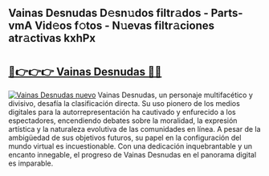 ## Vainas Desnudas D𝚎sn𝚞dos filtr𝚊dos - Parts-vmA Vid𝚎os f𝚘tos - N𝚞evas filtr𝚊ciones atr𝚊ctivas kxhPx

# <h2><a href="http://mb8rtii.tromn.icu/?c=Vainas+Desnudas">🔗👉👉👉 Vainas Desnudas 🔗🔗</a></h2>

[![Vainas Desnudas nuevo](https://i.imgur.com/pEAQMta.gif)](http://mb8rtii.tromn.icu/?c=Vainas+Desnudas)
Vainas Desnudas, un personaje multifacético y divisivo, desafía la clasificación directa. Su uso pionero de los medios digitales para la autorrepresentación ha cautivado y enfurecido a los espectadores, encendiendo debates sobre la moralidad, la expresión artística y la naturaleza evolutiva de las comunidades en línea. A pesar de la ambigüedad de sus objetivos futuros, su papel en la configuración del mundo virtual es incuestionable. Con una dedicación inquebrantable y un encanto innegable, el progreso de Vainas Desnudas en el panorama digital es imparable.
